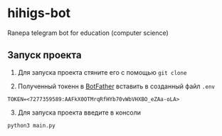 # hihigs-bot
Ranepa telegram bot for education (computer science)

## Запуск проекта

1. Для запуска проекта стяните его с помощью `git clone`

2. Полученный токенн в [BotFather](https://t.me/BotFather) вставить в созданный файл `.env`

```
TOKEN=<7277359589:AAFkX0OTMrqRfHYb70vWbVHXBO_eZAa-oLA>
```

3. Для запуска проекта введите в консоли

```
python3 main.py
```

